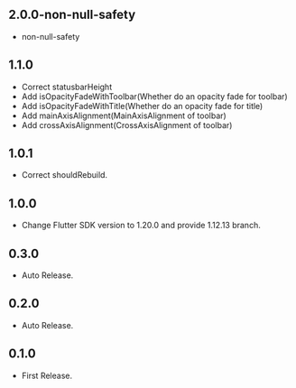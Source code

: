 ## 2.0.0-non-null-safety

* non-null-safety
## 1.1.0

* Correct statusbarHeight
* Add isOpacityFadeWithToolbar(Whether do an opacity fade for toolbar)
* Add isOpacityFadeWithTitle(Whether do an opacity fade for title)
* Add mainAxisAlignment(MainAxisAlignment of toolbar)
* Add crossAxisAlignment(CrossAxisAlignment of toolbar)

## 1.0.1

* Correct shouldRebuild.

## 1.0.0

* Change Flutter SDK version to 1.20.0 and provide 1.12.13 branch.

## 0.3.0

* Auto Release.

## 0.2.0

* Auto Release.

## 0.1.0

* First Release.
